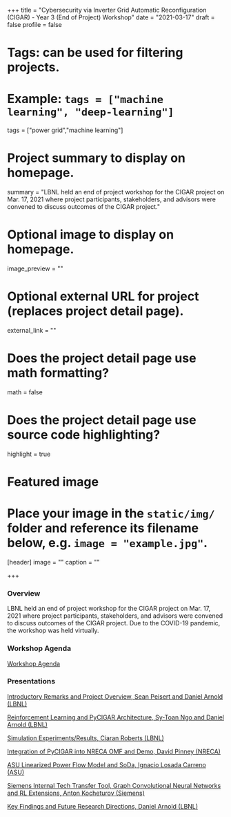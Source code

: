 +++
title = "Cybersecurity via Inverter Grid Automatic Reconfiguration (CIGAR) - Year 3 (End of Project) Workshop"
date = "2021-03-17"
draft = false
profile = false

# Tags: can be used for filtering projects.
# Example: `tags = ["machine learning", "deep-learning"]`
tags = ["power grid","machine learning"]

# Project summary to display on homepage.
summary = "LBNL held an end of project workshop for the CIGAR project on Mar. 17, 2021 where project participants, stakeholders, and advisors were convened to discuss outcomes of the CIGAR project."

# Optional image to display on homepage.
image_preview = ""

# Optional external URL for project (replaces project detail page).
external_link = ""

# Does the project detail page use math formatting?
math = false

# Does the project detail page use source code highlighting?
highlight = true

# Featured image
# Place your image in the `static/img/` folder and reference its filename below, e.g. `image = "example.jpg"`.
[header]
image = ""
caption = ""

+++



### Overview
LBNL held an end of project workshop for the CIGAR project on Mar. 17, 2021 where project participants, stakeholders, and advisors were convened to discuss outcomes of the CIGAR project.  Due to the COVID-19 pandemic, the workshop was held virtually.  

### Workshop Agenda
[Workshop Agenda](/static/files/ceds_cigar_y3_workshop/CIGAR%20Workshop%20Agenda.pdf)

### Presentations

[Introductory Remarks and Project Overview, Sean Peisert and Daniel Arnold (LBNL)](./LBNL_1.pdf)

[Reinforcement Learning and PyCIGAR Architecture, Sy-Toan Ngo and Daniel Arnold (LBNL)](/static/files/ceds_cigar_y3_workshop/LBNL_2.pdf)

[Simulation Experiments/Results, Ciaran Roberts (LBNL)](/static/files/ceds_cigar_y3_workshop/LBNL_3.pdf)

[Integration of PyCIGAR into NRECA OMF and Demo, David Pinney (NRECA)](/static/files/ceds_cigar_y3_workshop/NRECA_4.pdf)

[ASU Linearized Power Flow Model and SoDa, Ignacio Losada Carreno (ASU)](/static/files/ceds_cigar_y3_workshop/ASU_5.pdf)

[Siemens Internal Tech Transfer Tool, Graph Convolutional Neural Networks and RL Extensions, Anton Kocheturov (Siemens)](/static/files/ceds_cigar_y3_workshop/Siemens_6.pdf)

[Key Findings and Future Research Directions, Daniel Arnold (LBNL)](/static/files/ceds_cigar_y3_workshop/LBNL_7.pdf)
